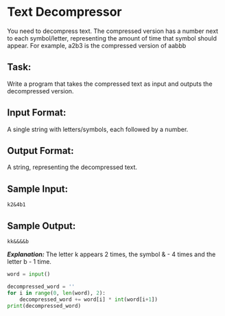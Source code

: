 # Text Decompressor

You need to decompress text. The compressed version has a number next to each symbol/letter, representing the amount of time that symbol should appear. 
For example, a2b3 is the compressed version of aabbb

## Task: 
Write a program that takes the compressed text as input and outputs the decompressed version.

## Input Format: 
A single string with letters/symbols, each followed by a number.

## Output Format: 
A string, representing the decompressed text.

## Sample Input: 
```k2&4b1```

## Sample Output: 
```kk&&&&b```

***Explanation:*** The letter k appears 2 times, the symbol & - 4 times and the letter b - 1 time.


```python
word = input()

decompressed_word = ''
for i in range(0, len(word), 2):
    decompressed_word += word[i] * int(word[i+1])
print(decompressed_word)
```
